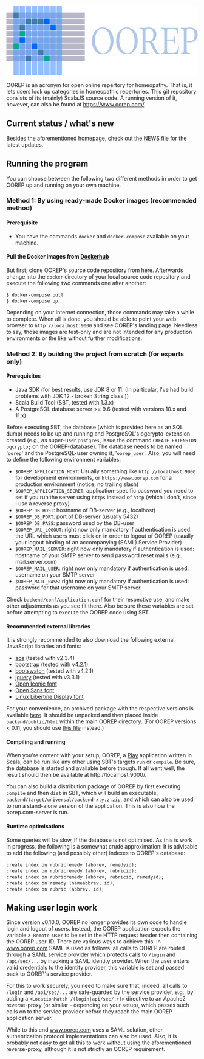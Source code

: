![Logo](doc/logo.png "OOREP")

OOREP is an acronym for open online repertory for homeopathy.  That is, it lets
users look up categories in homeopathic repertories.  This git repository
consists of its (mainly) ScalaJS source code.  A running version of it, however,
can also be found at https://www.oorep.com/.

## Current status / what's new

Besides the aforementioned homepage, check out the [NEWS](NEWS) file for the
latest updates.

## Running the program

You can choose between the following two different methods in order to get OOREP
up and running on your own machine.

### Method 1: By using ready-made Docker images (recommended method)

#### Prerequisite

* You have the commands `docker` and `docker-compose` available on your machine.

#### Pull the Docker images from [Dockerhub](https://hub.docker.com/u/oorep)

But first, clone OOREP's source code repository from here. Afterwards change into
the `docker` directory of your local source code repository and execute the following
two commands one after another:
```
$ docker-compose pull
$ docker-compose up
```
Depending on your Internet connection, those commands may take a while to complete.
When all is done, you should be able to point your web browser to `http://localhost:9000`
and see OOREP's landing page. Needless to say, those images are test-only and are not
intended for any production environments or the like without further modifications.

### Method 2: By building the project from scratch (for experts only)

#### Prerequisites

* Java SDK (for best results, use JDK 8 or 11.  (In particular, I've had build
  problems with JDK 12 - broken String class.))
* Scala Build Tool (SBT, tested with 1.3.x)
* A PostgreSQL database server >= 9.6 (tested with versions 10.x and 11.x)

Before executing SBT, the database (which is provided here as an SQL dump) needs
to be up and running and PostgreSQL's pgcrypto-extension created (e.g., as
super-user `postgres`, issue the command `CREATE EXTENSION pgcrypto;` on the
OOREP-database). The database needs to be named '`oorep`' and the PostgreSQL-user
owning it, '`oorep_user`'. Also, you will need to define the following environment
variables:

* `$OOREP_APPLICATION_HOST`: Usually something like `http://localhost:9000`
  for development environments, or `https://www.oorep.com` for a production
  environment (notice, no trailing slash)
* `$OOREP_APPLICATION_SECRET`: application-specific password you need to set
  if you run the server using `https` instead of `http` (which I don't, since
  I use a reverse proxy)
* `$OOREP_DB_HOST`: hostname of DB-server (e.g., localhost)
* `$OOREP_DB_PORT`: port of DB-server (usually 5432)
* `$OOREP_DB_PASS`: password used by the DB-user
* `$OOREP_URL_LOGOUT`: right now only mandatory if authentication is used:
  the URL which users must click on in order to logout of OOREP (usually your
  logout binding of an accompanying (SAML) Service Provider)
* `$OOREP_MAIL_SERVER`: right now only mandatory if authentication is used:
  hostname of your SMTP server to send password reset mails (e.g., mail.server.com)
* `$OOREP_MAIL_USER`: right now only mandatory if authentication is used:
  username on your SMTP server
* `$OOREP_MAIL_PASS`: right now only mandatory if authentication is used:
  password for that username on your SMTP server

Check `backend/conf/application.conf` for their respective use, and make other
adjustments as you see fit there.  Also be sure these variables are set before
attempting to execute the OOREP code using SBT.

#### Recommended external libraries

It is strongly recommended to also download the following external JavaScript
libraries and fonts:

* [aos](https://github.com/michalsnik/aos) (tested with v2.3.4)
* [bootstrap](https://getbootstrap.com/) (tested with v4.2.1)
* [bootswatch](https://bootswatch.com/) (tested with v4.2.1)
* [jquery](https://jquery.com/) (tested with v3.3.1)
* [Open Iconic font](https://useiconic.com/open)
* [Open Sans font](https://fonts.google.com/specimen/Open+Sans)
* [Linux Libertine Display font](https://en.wikipedia.org/wiki/Linux_Libertine)

For your convenience, an archived package with the respective versions 
is available [here](http://pspace.org/a/third-party-v2.tar.gz).  It should
be unpacked and then placed inside `backend/public/html` within the main
OOREP directory. (For OOREP versions < 0.11, you should use
[this file](http://pspace.org/a/third-party.tar.gz)
instead.)

#### Compiling and running

When you're content with your setup, OOREP, a
[Play](https://www.playframework.com/) application written in Scala, can be run
like any other using SBT's targets `run` or `compile`.  Be sure, the database is
started and available before though. If all went well, the result should then be
available at http://localhost:9000/.

You can also build a distribution package of OOREP by first executing `compile`
and then `dist` in SBT, which will build an executable, 
`backend/target/universal/backend-x.y.z.zip`, and which can also be used to run
a stand-alone version of the application. This is also how the oorep.com-server
is run.

#### Runtime optimisations

Some queries will be slow, if the database is not optimised. As this is
work in progress, the following is a somewhat crude approximation: It is
advisable to add the following (and possibly other) indexes to OOREP's
database:

```
create index on rubricremedy (abbrev, remedyid);
create index on rubricremedy (abbrev, rubricid);
create index on rubricremedy (abbrev, rubricid, remedyid);
create index on remedy (nameabbrev, id);
create index on rubric (abbrev, id);
```

## Making user login work

Since version v0.10.0, OOREP no longer provides its own code to handle login and logout
of users. Instead, the OOREP application expects the variable `X-Remote-User` to be set
in the HTTP request header then containing the OOREP user-ID.  There are various ways to
achieve  this.  In www.oorep.com SAML is used as follows: all calls to OOREP are routed
through a SAML service provider which protects calls to `/login` and `/api/sec/...` by
invoking  a SAML identity provider. When the user enters valid  credentials to the
identity provider, this variable is set and passed back to OOREP's service provider.

For this to work securely, you need to make sure that, indeed, all calls to `/login` and
`/api/sec/...` are safe-guarded by the service provider, e.g., by adding a
`<LocationMatch /(login|api/sec/.+)>` directive to an Apache2 reverse-proxy (or similar - 
depending on your setup), which passes such calls on to the service provider before they
reach the main OOREP application server.

While to this end www.oorep.com uses a SAML solution, other authentication protocol
implementations can also be used. Also, it is probably not easy to get all this to work
without using the aforementioned reverse-proxy, although it is not strictly an OOREP
requirement.
